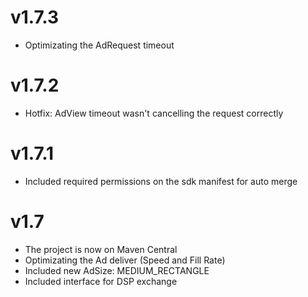 
v1.7.3
===

* Optimizating the AdRequest timeout

v1.7.2
===

* Hotfix: AdView timeout wasn't cancelling the request correctly

v1.7.1
===

* Included required permissions on the sdk manifest for auto merge


v1.7
===

* The project is now on Maven Central
* Optimizating the Ad deliver (Speed and Fill Rate)
* Included new AdSize: MEDIUM_RECTANGLE
* Included interface for DSP exchange

